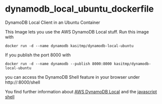 dynamodb_local_ubuntu_dockerfile
================================

DynamoDB Local Client in an Ubuntu Container

This Image lets you use the AWS DynamoDB Local stuff.
Run this image with
```
docker run -d --name dynamodb kasitmp/dynamodb-local-ubuntu
```
If you publish the port 8000 with
```
docker run -d --name dynamodb --publish 8000:8000 kasitmp/dynamodb-local-ubuntu
```
you can access the DynamoDB Shell feature in your browser under http://<ip>:8000/shell

You find further information about [AWS DynamoDB Local](http://docs.aws.amazon.com/amazondynamodb/latest/developerguide/Tools.DynamoDBLocal.html) and the [javascript shell](http://docs.aws.amazon.com/amazondynamodb/latest/developerguide/Tools.DynamoDBLocal.Shell.html)
